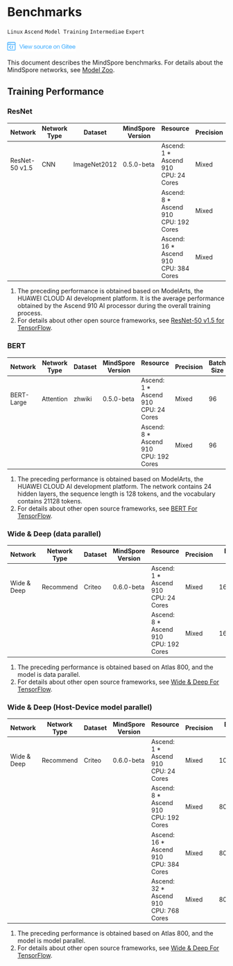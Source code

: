# Benchmarks

`Linux` `Ascend` `Model Training` `Intermediae` `Expert`

[![View Source On Gitee](./_static/logo_source.png)](https://gitee.com/mindspore/docs/blob/r1.2/docs/note/source_en/benchmark.md)

This document describes the MindSpore benchmarks.
For details about the MindSpore networks, see [Model Zoo](https://gitee.com/mindspore/mindspore/tree/r1.2/model_zoo).

## Training Performance

### ResNet

| Network | Network Type | Dataset | MindSpore Version | Resource &nbsp; &nbsp; &nbsp; &nbsp; &nbsp; &nbsp; &nbsp; &nbsp; | Precision | Batch Size | Throughput | Speedup |
| --- | --- | --- | --- | --- | --- | --- | --- | --- |
| ResNet-50 v1.5 | CNN | ImageNet2012 | 0.5.0-beta | Ascend: 1 * Ascend 910 </br> CPU: 24 Cores | Mixed | 256 | 2115 images/sec | - |
|  |  |  |  | Ascend: 8 * Ascend 910 </br> CPU: 192 Cores | Mixed | 256 | 16600 images/sec | 0.98 |
|  |  |  |  | Ascend: 16 * Ascend 910 </br> CPU: 384 Cores | Mixed | 256 | 32768 images/sec | 0.96 |

1. The preceding performance is obtained based on ModelArts, the HUAWEI CLOUD AI development platform. It is the average performance obtained by the Ascend 910 AI processor during the overall training process.
2. For details about other open source frameworks, see [ResNet-50 v1.5 for TensorFlow](https://github.com/NVIDIA/DeepLearningExamples/tree/master/TensorFlow/Classification/ConvNets/resnet50v1.5).

### BERT

| Network | Network Type | Dataset | MindSpore Version | Resource &nbsp; &nbsp; &nbsp; &nbsp; &nbsp; &nbsp; &nbsp; &nbsp; | Precision | Batch Size | Throughput |  Speedup |
| --- | --- | --- | --- | --- | --- | --- | --- | --- |
| BERT-Large | Attention | zhwiki | 0.5.0-beta | Ascend: 1 * Ascend 910 </br> CPU: 24 Cores | Mixed | 96 | 269 sentences/sec | - |
|  |  |  |  | Ascend: 8 * Ascend 910 </br> CPU: 192 Cores | Mixed | 96 | 2069 sentences/sec | 0.96 |

1. The preceding performance is obtained based on ModelArts, the HUAWEI CLOUD AI development platform. The network contains 24 hidden layers, the sequence length is 128 tokens, and the vocabulary contains 21128 tokens.
2. For details about other open source frameworks, see [BERT For TensorFlow](https://github.com/NVIDIA/DeepLearningExamples/tree/master/TensorFlow/LanguageModeling/BERT).

### Wide & Deep (data parallel)

| Network | Network Type | Dataset | MindSpore Version | Resource &nbsp; &nbsp; &nbsp; &nbsp; &nbsp; &nbsp; &nbsp; &nbsp; | Precision | Batch Size | Throughput |  Speedup |
| --- | --- | --- | --- | --- | --- | --- | --- | --- |
| Wide & Deep | Recommend | Criteo | 0.6.0-beta | Ascend: 1 * Ascend 910 </br> CPU: 24 Cores | Mixed | 16000 | 796892 samples/sec | - |
|  |  |  |  | Ascend: 8 \* Ascend 910 </br> CPU: 192 Cores | Mixed | 16000*8 | 4872849 samples/sec | 0.76 |

1. The preceding performance is obtained based on Atlas 800, and the model is data parallel.
2. For details about other open source frameworks, see [Wide & Deep For TensorFlow](https://github.com/NVIDIA/DeepLearningExamples/tree/master/TensorFlow/Recommendation/WideAndDeep).

### Wide & Deep (Host-Device model parallel)

| Network | Network Type | Dataset | MindSpore Version | Resource &nbsp; &nbsp; &nbsp; &nbsp; &nbsp; &nbsp; &nbsp; &nbsp; | Precision | Batch Size | Throughput |  Speedup |
| --- | --- | --- | --- | --- | --- | --- | --- | --- |
| Wide & Deep | Recommend | Criteo | 0.6.0-beta | Ascend: 1 * Ascend 910 </br> CPU: 24 Cores | Mixed | 1000 | 68715 samples/sec | - |
|  |  |  |  | Ascend: 8 \* Ascend 910 </br> CPU: 192 Cores | Mixed | 8000*8 | 283830 samples/sec | 0.51 |
|  |  |  |  | Ascend: 16 \* Ascend 910 </br> CPU: 384 Cores | Mixed | 8000*16 | 377848 samples/sec | 0.34 |
|  |  |  |  | Ascend: 32 \* Ascend 910 </br> CPU: 768 Cores | Mixed | 8000*32 | 433423 samples/sec | 0.20 |

1. The preceding performance is obtained based on Atlas 800, and the model is model parallel.
2. For details about other open source frameworks, see [Wide & Deep For TensorFlow](https://github.com/NVIDIA/DeepLearningExamples/tree/master/TensorFlow/Recommendation/WideAndDeep).
